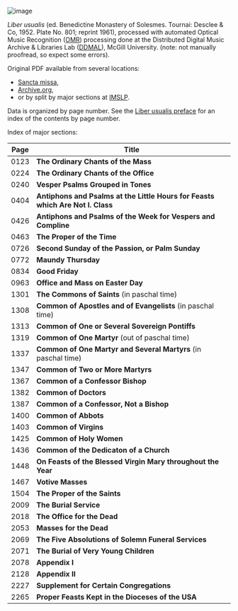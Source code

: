 
![image](https://github.com/craigsapp/website-polish-scores/assets/3487289/23504cc9-5501-42e9-9935-98e73054d6da)

*Liber usualis* (ed. Benedictine Monastery of Solesmes. Tournai:
Desclee & Co, 1952. Plate No. 801; reprint 1961), processed with
automated Optical Music Recognition ([OMR](http://en.wikipedia.org/wiki/Music_OCR)) 
processing done at the Distributed Digital Music Archive & Libraries 
Lab ([DDMAL](https://ddmal.music.mcgill.ca)), 
McGill University.  (note: not manually proofread, so expect some errors).

Original PDF available from several locations:
* [Sancta missa](http://www.sanctamissa.org/en/music/gregorian-chant/choir/liber-usualis-1961.html),
* [Archive.org](http://archive.org/details/TheLiberUsualis1961), 
* or by split by major sections at [IMSLP](https://imslp.org/wiki/Liber_Usualis_(Gregorian_Chant)).

Data is organized by page number.  See the [Liber usualis preface](liber-usualis-1961-preface.pdf) for an index of the contents by page number.

Index of major sections:

| Page | Title |
| ---- | ----- |
| 0123 | **The Ordinary Chants of the Mass** | 
| 0224 | **The Ordinary Chants of the Office** |
| 0240 | **Vesper Psalms Grouped in Tones** |
| 0404 | **Antiphons and Psalms at the Little Hours for Feasts which Are Not I. Class** |
| 0426 | **Antiphons and Psalms of the Week for Vespers and Compline** |
| 0463 | **The Proper of the Time** |
| 0726 | **Second Sunday of the Passion, or Palm Sunday** |
| 0772 | **Maundy Thursday** |
| 0834 | **Good Friday** |
| 0963 | **Office and Mass on Easter Day** |
| 1301 | **The Commons of Saints** (in paschal time) |
| 1308 | **Common of Apostles and of Evangelists** (in paschal time) |
| 1313 | **Common of One or Several Sovereign Pontiffs** |
| 1319 | **Common of One Martyr** (out of paschal time) |
| 1337 | **Common of One Martyr and Several Martyrs** (in paschal time) |
| 1347 | **Common of Two or More Martyrs** |
| 1367 | **Common of a Confessor Bishop** |
| 1382 | **Common of Doctors** |
| 1387 | **Common of a Confessor, Not a Bishop** |
| 1400 | **Common of Abbots** |
| 1403 | **Common of Virgins** |
| 1425 | **Common of Holy Women** |
| 1436 | **Common of the Dedicaton of a Church** |
| 1448 | **On Feasts of the Blessed Virgin Mary throughout the Year** |
| 1467 | **Votive Masses** |
| 1504 | **The Proper of the Saints** |
| 2009 | **The Burial Service** |
| 2018 | **The Office for the Dead** |
| 2053 | **Masses for the Dead** |
| 2069 | **The Five Absolutions of Solemn Funeral Services** |
| 2071 | **The Burial of Very Young Children** |
| 2078 | **Appendix I** |
| 2128 | **Appendix II** |
| 2227 | **Supplement for Certain Congregations** |
| 2265 | **Proper Feasts Kept in the Dioceses of the USA** |



